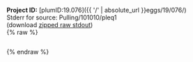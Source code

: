 **Project ID:** [plumID:19.076]({{ '/' | absolute_url }}eggs/19/076/)  
Stderr for source:  Pulling/101010/pleq1   
(download [zipped raw stdout](pleq1.plumed_master.stdout.txt.zip))  
{% raw %}
<pre>
</pre>
{% endraw %}
